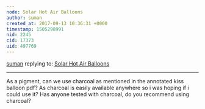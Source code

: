 ```yaml
---
node: Solar Hot Air Balloons
author: suman
created_at: 2017-09-13 10:36:31 +0000
timestamp: 1505298991
nid: 2245
cid: 17373
uid: 497769
---
```




[suman](../profile/suman) replying to: [Solar Hot Air Balloons](../notes/mathew/5-29-2012/solar-hot-air-balloons)

----
As a pigment, can we use charcoal as mentioned in the annotated kiss balloon pdf? As charcoal is easily available anywhere so i was hoping if i could use it? Has anyone tested with charcoal, do you recommend using charcoal?